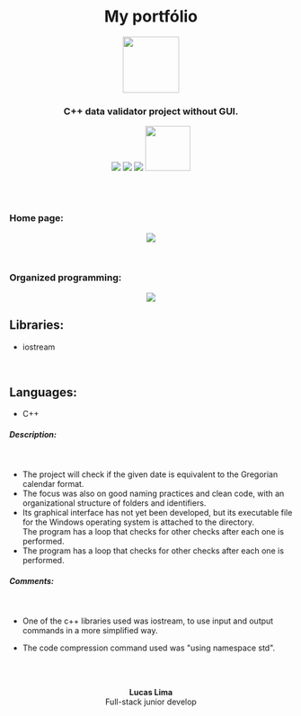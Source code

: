 <h1 align="center">My portfólio</h1>

<p align="center">
    <img src="https://user-images.githubusercontent.com/99892157/166393950-a249134d-a59c-4fd7-b9fa-d14d8a0455b9.svg" width="100px"/>
</p>
<h3 align="center">C++ data validator project without GUI.</h3>
<p align="center">
  <img src="https://img.shields.io/badge/Status-Development-blue"/>
  <img src="https://img.shields.io/github/issues/LucasLima004/Date_Validator"/>
  <img src="https://img.shields.io/github/license/LucasLima004/Date_Validator"/>
  <a target="_blank" href="https://api.whatsapp.com/send?phone=5581992160054&text=Ol%C3%A1%2C%20estou%20interessado(a)%20nos%20seus%20servi%C3%A7os.">
     <img src="https://img.shields.io/badge/WhatsApp-25D366?style=for-the-badge&logo=whatsapp&logoColor=white" width="80px"/>
  </a>
</p>
<br>
<br>
<h3>Home page:</h3>
  <p align="center">
    <img src="https://user-images.githubusercontent.com/99892157/168093220-6ca59d25-d6c1-428f-a827-314534bf390d.png"/>
  </p>
<br>
<h3>Organized programming:</h3>
  <p align="center">
    <img src="https://user-images.githubusercontent.com/99892157/168092855-af2bf5cb-8348-442c-92a7-b00002167cbb.png"/>
  </p>

<h2>Libraries:</h2>
<ul>
  <li>iostream</li>
</ul>
<br>
<h2>Languages:</h2>
<ul>
  <li>C++</li>
</ul>

<h5>Description:</h5><br>
<ul>
  <li>
    The project will check if the given date is equivalent to the Gregorian calendar format.
  </li>
  <li>
    The focus was also on good naming practices and clean code, with an organizational structure of folders and identifiers.
  </li>
  <li>
    Its graphical interface has not yet been developed, but its executable file for the Windows operating system is attached to the directory.
  </li>
    The program has a loop that checks for other checks after each one is performed.
  <li>
    The program has a loop that checks for other checks after each one is performed.
  </li>
</ul>

<h5>Comments:</h5><br>
<ul>
  <li>One of the c++ libraries used was iostream, to use input and output commands in a more simplified way.</li>
</ul>
<ul>
  <li>The code compression command used was "using namespace std".</li>
</ul>
<br>
<br>

<p align="center">
  <b>Lucas Lima</b>
            <br>
Full-stack junior develop

</p>
